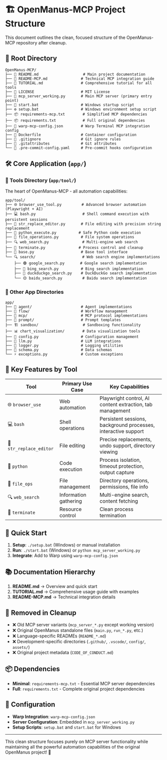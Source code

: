# 🏗️ OpenManus-MCP Project Structure

This document outlines the clean, focused structure of the OpenManus-MCP repository after cleanup.

## 📁 Root Directory

```
OpenManus-MCP/
├── 📄 README.md                    # Main project documentation
├── 📄 README-MCP.md               # Technical MCP integration guide
├── 📄 TUTORIAL.md                 # Comprehensive tutorial for all tools
├── 📄 LICENSE                     # MIT License
├── 🔧 mcp_server_working.py       # Main MCP server (primary entry point)
├── 🚀 start.bat                   # Windows startup script
├── ⚙️ setup.bat                   # Windows environment setup script
├── 📦 requirements-mcp.txt        # Simplified MCP dependencies
├── 📦 requirements.txt            # Full original dependencies
├── 🔗 warp-mcp-config.json        # Warp Terminal MCP integration config
├── 🐳 Dockerfile                  # Container configuration
├── 🔧 .gitignore                  # Git ignore rules
├── 🔧 .gitattributes              # Git attributes
└── 🔧 .pre-commit-config.yaml     # Pre-commit hooks configuration
```

## 🛠️ Core Application (`app/`)

### 📁 Tools Directory (`app/tool/`)

The heart of OpenManus-MCP - all automation capabilities:

```
app/tool/
├── 🌐 browser_use_tool.py         # Advanced browser automation (Playwright + AI)
├── 💻 bash.py                     # Shell command execution with persistent sessions
├── 📝 str_replace_editor.py       # File editing with precision string replacement
├── 🐍 python_execute.py          # Safe Python code execution
├── 📁 file_operations.py          # File system operations
├── 🔍 web_search.py               # Multi-engine web search
├── 🛑 terminate.py               # Process control and cleanup
├── 🔧 base.py                     # Base tool interface
└── 🔍 search/                     # Web search engine implementations
    ├── 🟢 google_search.py       # Google search implementation
    ├── 🔵 bing_search.py          # Bing search implementation
    ├── 🦆 duckduckgo_search.py    # DuckDuckGo search implementation
    └── 🟡 baidu_search.py         # Baidu search implementation
```

### 📁 Other App Directories

```
app/
├── 🤖 agent/                      # Agent implementations
├── 🔄 flow/                       # Workflow management
├── 📡 mcp/                        # MCP protocol implementations
├── 💭 prompt/                     # Prompt templates
├── 🏗️ sandbox/                    # Sandboxing functionality
├── 📊 chart_visualization/        # Data visualization tools
├── 🔧 config.py                   # Configuration management
├── 🤖 llm.py                      # LLM integrations
├── 📝 logger.py                   # Logging utilities
├── 🔗 schema.py                   # Data schemas
└── ⚡ exceptions.py               # Custom exceptions
```

## 🎯 Key Features by Tool

| Tool | Primary Use Case | Key Capabilities |
|------|------------------|------------------|
| 🌐 `browser_use` | Web automation | Playwright control, AI content extraction, tab management |
| 💻 `bash` | Shell operations | Persistent sessions, background processes, interactive support |
| 📝 `str_replace_editor` | File editing | Precise replacements, undo support, directory viewing |
| 🐍 `python` | Code execution | Process isolation, timeout protection, output capture |
| 📁 `file_ops` | File management | Directory operations, permissions, file info |
| 🔍 `web_search` | Information gathering | Multi-engine search, content fetching |
| 🛑 `terminate` | Resource control | Clean process termination |

## 🚀 Quick Start

1. **Setup**: `./setup.bat` (Windows) or manual installation
2. **Run**: `./start.bat` (Windows) or `python mcp_server_working.py`
3. **Integrate**: Add to Warp using `warp-mcp-config.json`

## 📚 Documentation Hierarchy

1. **README.md** → Overview and quick start
2. **TUTORIAL.md** → Comprehensive usage guide with examples
3. **README-MCP.md** → Technical integration details

## 🧹 Removed in Cleanup

- ❌ Old MCP server variants (`mcp_server_*.py` except working version)
- ❌ Original OpenManus standalone files (`main.py`, `run_*.py`, etc.)
- ❌ Language-specific READMEs (`README_*.md`)
- ❌ Development-specific directories (`.github/`, `.vscode/`, `config/`, `assets/`)
- ❌ Original project metadata (`CODE_OF_CONDUCT.md`)

## 📦 Dependencies

- **Minimal**: `requirements-mcp.txt` - Essential MCP server dependencies
- **Full**: `requirements.txt` - Complete original project dependencies

## 🔧 Configuration

- **Warp Integration**: `warp-mcp-config.json`
- **Server Configuration**: Embedded in `mcp_server_working.py`
- **Setup Scripts**: `setup.bat` and `start.bat` for Windows

---

This clean structure focuses purely on MCP server functionality while maintaining all the powerful automation capabilities of the original OpenManus project! 🎉
